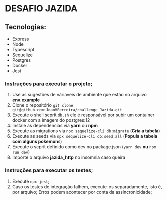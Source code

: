 # DESAFIO JAZIDA

##  Tecnologias: 
  - Express
  - Node
  - Typescript
  - Sequelize
  - Postgres
  - Docker
  - Jest

### Instruções para executar o projeto;

1.  Use as sugestões de váriaveis de ambiente que estão no arquivo **env.example**
2.  Clone o repositório ````git clone git@github.com:JoaoVFerreira/challenge_Jazida.git````
3.  Execute o shell scprit ````db.sh```` ele é responsável por subir um container docker com a imagem do postgres:12
4.  Instale as dependencias via **yarn** ou **npm**
5.  Execute as migrations via ````npx sequelize-cli db:migrate```` (**Cria a tabela**)
6.  Execute as seeds via ````npx sequelize-cli db:seed:all```` (**Popula a tabela com alguns pokemon**s)
7.  Execute o scprit definido como dev no package.json (````yarn dev```` **ou** ````npm run dev````)
8.  Importe o arquivo **jazida_http** no insomnia caso queira

### Instruções para executar os testes;

1.  Execute ````npx jest````;
2.  Caso os testes de integração falhem, execute-os separadamente, isto é, por arquivo; Erros podem acontecer por conta da assincronicidade;